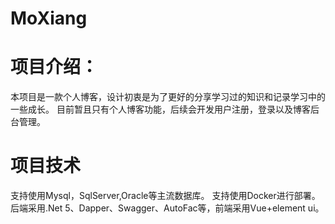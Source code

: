 # MoXiang
# 项目介绍：
本项目是一款个人博客，设计初衷是为了更好的分享学习过的知识和记录学习中的一些成长。
目前暂且只有个人博客功能，后续会开发用户注册，登录以及博客后台管理。
# 项目技术
支持使用Mysql，SqlServer,Oracle等主流数据库。
支持使用Docker进行部署。
后端采用.Net 5、Dapper、Swagger、AutoFac等，前端采用Vue+element ui。
